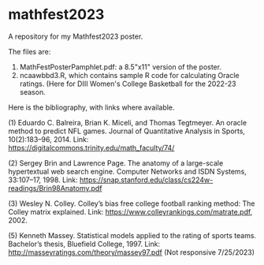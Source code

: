 # mathfest2023
A repository for my Mathfest2023 poster.

The files are:
1) MathFestPosterPamphlet.pdf: a 8.5"x11" version of the poster. 
2) ncaawbbd3.R, which contains sample R code for calculating Oracle ratings. (Here for DIII Women's College Basketball for the 2022-23 season.

Here is the bibliography, with links where available.

(1) Eduardo C. Balreira, Brian K. Miceli, and Thomas Tegtmeyer. An oracle method to predict NFL games. Journal of Quantitative Analysis
in Sports, 10(2):183–96, 2014.
Link: https://digitalcommons.trinity.edu/math_faculty/74/

(2) Sergey Brin and Lawrence Page. The anatomy of a large-scale hypertextual web search engine. Computer Networks and ISDN Systems,
33:107–17, 1998.
Link: https://snap.stanford.edu/class/cs224w-readings/Brin98Anatomy.pdf

(3) Wesley N. Colley. Colley’s bias free college football ranking method: The Colley matrix explained.
Link: https://www.colleyrankings.com/matrate.pdf, 2002.

(5) Kenneth Massey. Statistical models applied to the rating of sports teams. Bachelor’s thesis, Bluefield College, 1997.
Link: http://masseyratings.com/theory/massey97.pdf (Not responsive 7/25/2023)



